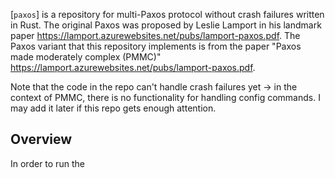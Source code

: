 [`paxos`] is a repository for multi-Paxos protocol without crash failures written in Rust. The original Paxos was proposed by Leslie Lamport in his landmark paper https://lamport.azurewebsites.net/pubs/lamport-paxos.pdf. The Paxos variant that this repository implements is from the paper "Paxos made moderately complex (PMMC)" https://lamport.azurewebsites.net/pubs/lamport-paxos.pdf.

Note that the code in the repo can't handle crash failures yet -> in the context of PMMC, there is no functionality for handling config commands. I may add it later if this repo gets enough attention.

## Overview
In order to run the 

